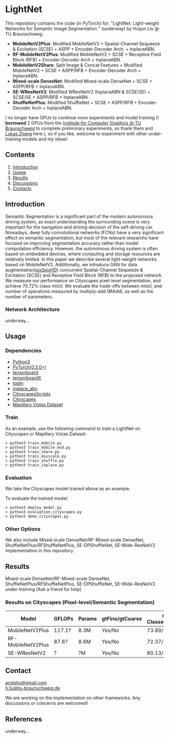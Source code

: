 # LightNet
This repository contains the code (in PyTorch) for: "LightNet: Light-weight Networks for Semantic Image Segmentation
" (underway) by Huijun Liu @ TU Braunschweig.

- **MobileNetV2Plus**: Modified MobileNetV2 + Spatial-Channel Sequeeze & Excitation (SCSE) + ASPP + Encoder-Decoder Arch. + InplaceABN.
- **RF-MobileNetV2Plus**: Modified MobileNetV2 + SCSE + Receptive Field Block (RFB) + Encoder-Decoder Arch + InplaceABN.
- **MobileNetV2Share**: Split Image & Concat Features + Modified MobileNetV2 + SCSE + ASPP/RFB + Encoder-Decoder Arch + InplaceABN.
- **Mixed-scale DenseNet**: Modified Mixed-scale DenseNet + SCSE + ASPP/RFB + InplaceABN.
- **SE-WResNetV2**: Modified WResNetV2 (InplaceABN & SCSE/SE) + SCSE/SE + ASPP/RFB + InplaceABN.
- **ShuffleNetPlus**: Modified ShuffleNet + SCSE + ASPP/RFB + Encoder-Decoder Arch + InplaceABN.

I no longer have GPUs to continue more experiments and model training (I **borrowed** 2 GPUs from the [Institute for Computer Graphics @ TU Braunschweig](https://www.cg.cs.tu-bs.de/) to complete preliminary experiments, so thank them and [Lukas Zhang](https://github.com/ZHHJemotion) here.), 
so if you like, welcome to experiment with other under-training models and my ideas!
## Contents

1. [Introduction](#introduction)
2. [Usage](#usage)
3. [Results](#results)
4. [Discussions](#discussions)
5. [Contacts](#contacts)

## Introduction
Semantic Segmentation is a significant part of the modern autonomous driving system, as exact understanding the surrounding scene is very important for the navigation and driving decision of the self-driving car. 
Nowadays, deep fully convolutional networks (FCNs) have a very significant effect on semantic segmentation, but most of the relevant researchs have focused on improving segmentation accuracy rather than model computation efficiency. 
However, the autonomous driving system is often based on embedded devices, where computing and storage resources are relatively limited. 
In this paper we describe several light-weight networks based on MobileNetV2, Additionally, we introduce GAN for data augmentation([pix2pixHD](https://github.com/NVIDIA/pix2pixHD)) concurrent Spatial-Channel Sequeeze & Excitation (SCSE) and Receptive Field Block (RFB) to the proposed network. 
We measure our performance on Cityscapes pixel-level segmentation, and achieve 70.72% class mIoU. We evaluate the trade-offs between mIoU, and number of operations measured by multiply-add (MAdd), as well as the number of parameters.

### Network Architecture
underway...

## Usage

### Dependencies

- [Python3](https://www.python.org/downloads/)
- [PyTorch(0.3.0+)](http://pytorch.org)
- [tensorboard](https://www.tensorflow.org/programmers_guide/summaries_and_tensorboard)
- [tensorboardX](https://github.com/lanpa/tensorboard-pytorch)
- [tqdm](https://github.com/tqdm/tqdm)
- [inplace_abn](https://github.com/mapillary/inplace_abn)
- [CityscapesScripts](https://github.com/mcordts/cityscapesScripts)
- [Cityscapes](https://www.cityscapes-dataset.com/)
- [Mapillary Vistas Dataset](https://www.mapillary.com/dataset/vistas)

### Train
As an example, use the following command to train a LightNet on Cityscapes 
or Mapillary Vistas Dataset:

```
> python3 train_mobile.py
> python3 train_mobile_mvd.py 
> python3 train_share.py 
> python3 train_mixscale.py 
> python3 train_shuffle.py 
> python3 train_inplace.py 
```

### Evaluation
We take the Cityscapes model trained above as an example.

To evaluate the trained model:

```
> python3 deploy_model.py
> python3 evaluation_cityscapes.py
> python3 demo_cityscapes.py
```

### Other Options
We also include Mixed-scale DenseNet/RF-Mixed-scale DenseNet, ShuffleNetPlus/RFShuffleNetPlus, SE-DPShuffleNet, SE-Wide-ResNetV2 implementation in this repository.  


## Results
Mixed-scale DenseNet/RF-Mixed-scale DenseNet, ShuffleNetPlus/RFShuffleNetPlus, SE-DPShuffleNet, SE-Wide-ResNetV2 under-training (Ask a friend for help)

### Results on Cityscapes (Pixel-level/Semantic Segmentation)

| Model | GFLOPs | Params |gtFine/gtCoarse| mIoU Classes(val./test) | mIoU Cat.(val./test) | Result(*.cvs) | Pytorch Model&Checkpoint |
|---|---|---|---|---|---|---|---|
|MobileNetV2Plus|117.1?|8.3M|Yes/No|73.89/70.72|88.72/87.64|[GoogleDrive](https://drive.google.com/open?id=1b1NJhe4sQ126d7xqg-d9mf8WNTstAoER)|[GoogleDrive](https://drive.google.com/open?id=19s7mdCJqTgZ17hgN7_t17sP-RM_FibmW)|
|RF-MobileNetV2Plus|87.6?|8.6M|Yes/No|72.37/70.68|88.31/88.27|[GoogleDrive](https://drive.google.com/open?id=1JmB5KNmMV92yk5qtjwZnX-ZOhU35Pk6Y)|[GoogleDrive](https://drive.google.com/open?id=1QKLJ7u3DKKOTrMGQCFOprqQZWVrmWQm7)|
|SE-WResNetV2|?|?M|Yes/No|80.13/77.15|90.87/90.59|/|/|


## Contact
ansleliu@gmail.com  
h.liu@tu-braunschweig.de

We are working on the implementation on other frameworks.
Any discussions or concerns are welcomed!

## References
underway...
